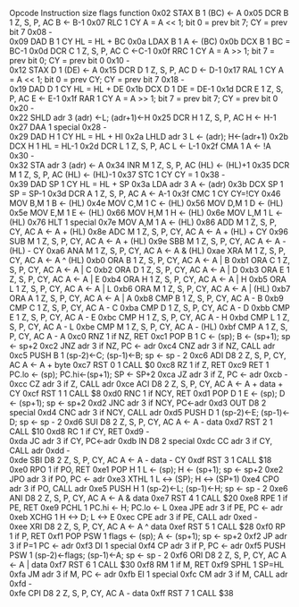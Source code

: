 Opcode	Instruction	size	flags	function
0x02	STAX B	1		(BC) <- A
0x05	DCR B	1	Z, S, P, AC	B <- B-1
0x07	RLC	1	CY	A = A << 1; bit 0 = prev bit 7; CY = prev bit 7
0x08	-			
0x09	DAD B	1	CY	HL = HL + BC
0x0a	LDAX B	1		A <- (BC)
0x0b	DCX B	1		BC = BC-1
0x0d	DCR C	1	Z, S, P, AC	C <-C-1
0x0f	RRC	1	CY	A = A >> 1; bit 7 = prev bit 0; CY = prev bit 0
0x10	-			
0x12	STAX D	1		(DE) <- A
0x15	DCR D	1	Z, S, P, AC	D <- D-1
0x17	RAL	1	CY	A = A << 1; bit 0 = prev CY; CY = prev bit 7
0x18	-			
0x19	DAD D	1	CY	HL = HL + DE
0x1b	DCX D	1		DE = DE-1
0x1d	DCR E	1	Z, S, P, AC	E <- E-1
0x1f	RAR	1	CY	A = A >> 1; bit 7 = prev bit 7; CY = prev bit 0
0x20	-			
0x22	SHLD adr	3		(adr) <-L; (adr+1)<-H
0x25	DCR H	1	Z, S, P, AC	H <- H-1
0x27	DAA	1		special
0x28	-			
0x29	DAD H	1	CY	HL = HL + HI
0x2a	LHLD adr	3		L <- (adr); H<-(adr+1)
0x2b	DCX H	1		HL = HL-1
0x2d	DCR L	1	Z, S, P, AC	L <- L-1
0x2f	CMA	1		A <- !A
0x30	-			
0x32	STA adr	3		(adr) <- A
0x34	INR M	1	Z, S, P, AC	(HL) <- (HL)+1
0x35	DCR M	1	Z, S, P, AC	(HL) <- (HL)-1
0x37	STC	1	CY	CY = 1
0x38	-			
0x39	DAD SP	1	CY	HL = HL + SP
0x3a	LDA adr	3		A <- (adr)
0x3b	DCX SP	1		SP = SP-1
0x3d	DCR A	1	Z, S, P, AC	A <- A-1
0x3f	CMC	1	CY	CY=!CY
0x46	MOV B,M	1		B <- (HL)
0x4e	MOV C,M	1		C <- (HL)
0x56	MOV D,M	1		D <- (HL)
0x5e	MOV E,M	1		E <- (HL)
0x66	MOV H,M	1		H <- (HL)
0x6e	MOV L,M	1		L <- (HL)
0x76	HLT	1		special
0x7e	MOV A,M	1		A <- (HL)
0x86	ADD M	1	Z, S, P, CY, AC	A <- A + (HL)
0x8e	ADC M	1	Z, S, P, CY, AC	A <- A + (HL) + CY
0x96	SUB M	1	Z, S, P, CY, AC	A <- A + (HL)
0x9e	SBB M	1	Z, S, P, CY, AC	A <- A - (HL) - CY
0xa6	ANA M	1	Z, S, P, CY, AC	A <- A & (HL)
0xae	XRA M	1	Z, S, P, CY, AC	A <- A ^ (HL)
0xb0	ORA B	1	Z, S, P, CY, AC	A <- A | B
0xb1	ORA C	1	Z, S, P, CY, AC	A <- A | C
0xb2	ORA D	1	Z, S, P, CY, AC	A <- A | D
0xb3	ORA E	1	Z, S, P, CY, AC	A <- A | E
0xb4	ORA H	1	Z, S, P, CY, AC	A <- A | H
0xb5	ORA L	1	Z, S, P, CY, AC	A <- A | L
0xb6	ORA M	1	Z, S, P, CY, AC	A <- A | (HL)
0xb7	ORA A	1	Z, S, P, CY, AC	A <- A | A
0xb8	CMP B	1	Z, S, P, CY, AC	A - B
0xb9	CMP C	1	Z, S, P, CY, AC	A - C
0xba	CMP D	1	Z, S, P, CY, AC	A - D
0xbb	CMP E	1	Z, S, P, CY, AC	A - E
0xbc	CMP H	1	Z, S, P, CY, AC	A - H
0xbd	CMP L	1	Z, S, P, CY, AC	A - L
0xbe	CMP M	1	Z, S, P, CY, AC	A - (HL)
0xbf	CMP A	1	Z, S, P, CY, AC	A - A
0xc0	RNZ	1		if NZ, RET
0xc1	POP B	1		C <- (sp); B <- (sp+1); sp <- sp+2
0xc2	JNZ adr	3		if NZ, PC <- adr
0xc4	CNZ adr	3		if NZ, CALL adr
0xc5	PUSH B	1		(sp-2)<-C; (sp-1)<-B; sp <- sp - 2
0xc6	ADI D8	2	Z, S, P, CY, AC	A <- A + byte
0xc7	RST 0	1		CALL $0
0xc8	RZ	1		if Z, RET
0xc9	RET	1		PC.lo <- (sp); PC.hi<-(sp+1); SP <- SP+2
0xca	JZ adr	3		if Z, PC <- adr
0xcb	-			
0xcc	CZ adr	3		if Z, CALL adr
0xce	ACI D8	2	Z, S, P, CY, AC	A <- A + data + CY
0xcf	RST 1	1		CALL $8
0xd0	RNC	1		if NCY, RET
0xd1	POP D	1		E <- (sp); D <- (sp+1); sp <- sp+2
0xd2	JNC adr	3		if NCY, PC<-adr
0xd3	OUT D8	2		special
0xd4	CNC adr	3		if NCY, CALL adr
0xd5	PUSH D	1		(sp-2)<-E; (sp-1)<-D; sp <- sp - 2
0xd6	SUI D8	2	Z, S, P, CY, AC	A <- A - data
0xd7	RST 2	1		CALL $10
0xd8	RC	1		if CY, RET
0xd9	-			
0xda	JC adr	3		if CY, PC<-adr
0xdb	IN D8	2		special
0xdc	CC adr	3		if CY, CALL adr
0xdd	-			
0xde	SBI D8	2	Z, S, P, CY, AC	A <- A - data - CY
0xdf	RST 3	1		CALL $18
0xe0	RPO	1		if PO, RET
0xe1	POP H	1		L <- (sp); H <- (sp+1); sp <- sp+2
0xe2	JPO adr	3		if PO, PC <- adr
0xe3	XTHL	1		L <-> (SP); H <-> (SP+1)
0xe4	CPO adr	3		if PO, CALL adr
0xe5	PUSH H	1		(sp-2)<-L; (sp-1)<-H; sp <- sp - 2
0xe6	ANI D8	2	Z, S, P, CY, AC	A <- A & data
0xe7	RST 4	1		CALL $20
0xe8	RPE	1		if PE, RET
0xe9	PCHL	1		PC.hi <- H; PC.lo <- L
0xea	JPE adr	3		if PE, PC <- adr
0xeb	XCHG	1		H <-> D; L <-> E
0xec	CPE adr	3		if PE, CALL adr
0xed	-			
0xee	XRI D8	2	Z, S, P, CY, AC	A <- A ^ data
0xef	RST 5	1		CALL $28
0xf0	RP	1		if P, RET
0xf1	POP PSW	1		flags <- (sp); A <- (sp+1); sp <- sp+2
0xf2	JP adr	3		if P=1 PC <- adr
0xf3	DI	1		special
0xf4	CP adr	3		if P, PC <- adr
0xf5	PUSH PSW	1		(sp-2)<-flags; (sp-1)<-A; sp <- sp - 2
0xf6	ORI D8	2	Z, S, P, CY, AC	A <- A | data
0xf7	RST 6	1		CALL $30
0xf8	RM	1		if M, RET
0xf9	SPHL	1		SP=HL
0xfa	JM adr	3		if M, PC <- adr
0xfb	EI	1		special
0xfc	CM adr	3		if M, CALL adr
0xfd	-			
0xfe	CPI D8	2	Z, S, P, CY, AC	A - data
0xff	RST 7	1		CALL $38